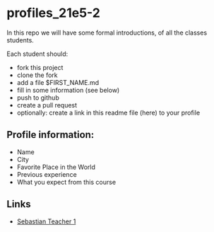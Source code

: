 # profiles_21e5-2

In this repo we will have some formal introductions,
of all the classes students.

Each student should:
  - fork this project
  - clone the fork
  - add a file $FIRST_NAME.md
  - fill in some information (see below)
  - push to github
  - create a pull request
  - optionally: create a link in this readme file (here) to your profile

## Profile information:

 - Name
 - City
 - Favorite Place in the World
 - Previous experience
 - What you expect from this course

## Links

 - [Sebastian Teacher 1](./Sebastian.md)
